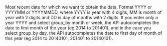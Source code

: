 Most recent date for which we want to obtain the data. Format YYYY or YYYYMM or YYYYMMDD, where YYYY is year with 4 digits, MM is month of year with 2 digits and DD is day of months with 2 digits. If you enter only a year YYYY and select group_by month or week, the API autocompletes the date to first month of the year (eg 2014 to 201401), and in the case you select group_by day, the API autocompletes the date to first day of month of this year (eg 2014 to 20140101, 201401 to 20140101).
